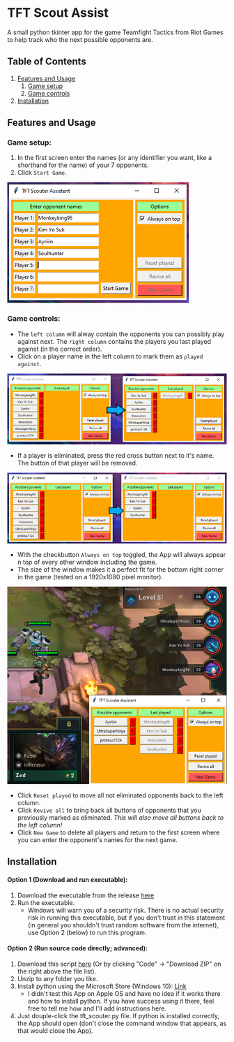 TFT Scout Assist
================

A small python tkinter app for the game Teamfight Tactics from Riot Games to help track who the next possible opponents are.

## Table of Contents
1. [Features and Usage](#features)
	1. [Game setup](#setup)
	2. [Game controls](#controls)
2. [Installation](#installation)

## <a name="features"></a>Features and Usage

### <a name="setup"></a>Game setup:
1. In the first screen enter the names (or any identifier you want, like a shorthand for the name) of your 7 opponents.
2. Click `Start Game`.

![Setup game](./res/Scouter_GameSetup.PNG)

### <a name="controls"></a>Game controls:
- The `left column` will alway contain the opponents you can possibly play against next. The `right column` contains the players you last played against (in the correct order).
- Click on a player name in the left column to mark them as `played against`.

![Mark player as played](./res/click_to_played.PNG)

- If a player is eliminated, press the red cross button next to it's name. The button of that player will be removed.

![Player eliminated from the game](./res/kill_player.PNG)

- With the checkbutton `Always on top` toggled, the App will always appear n top of every other window including the game.
- The size of the window makes it a perfect fit for the bottom right corner in the game (tested on a 1920x1080 pixel monitor).

![Perfect fit in bottom right corner](./res/perfect_fit.PNG)

- Click `Reset played` to move all not eliminated opponents back to the left column.
- Click `Revive all` to bring back all buttons of opponents that you previously marked as eliminated. *This will also move all buttons back to the left column!*
- Click `New Game` to delete all players and return to the first screen where you can enter the opponent's names for the next game.

## <a name="installation"></a>Installation

#### Option 1 (Download and run executable):
1. Download the executable from the release [here](https://github.com/Kahitar/TFTScoutAssist/releases/tag/v1.0)
2. Run the executable.
	- Windows will warn you of a security risk. There is no actual security risk in running this executable, but if you don't trust in this statement (in general you shouldn't trust random software from the internet), use Option 2 (below) to run this program.

#### Option 2 (Run source code directly; advanced):
1. Download this script  [here](https://github.com/Kahitar/TFTScoutAssist/archive/master.zip) (Or by clicking "Code" -> "Download ZIP" on the right above the file list).
2. Unzip to any folder you like.
3. Install python using the Microsoft Store (Windows 10): [Link](https://www.microsoft.com/store/productId/9NJ46SX7X90P)
	- I didn't test this App on Apple OS and have no idea if it works there and how to install python. If you have success using it there, feel free to tell me how and I'll add instructions here.
4. Just douple-click the tft_scouter.py file. If python is installed correctly, the App should open (don't close the command window that appears, as that would close the App).
